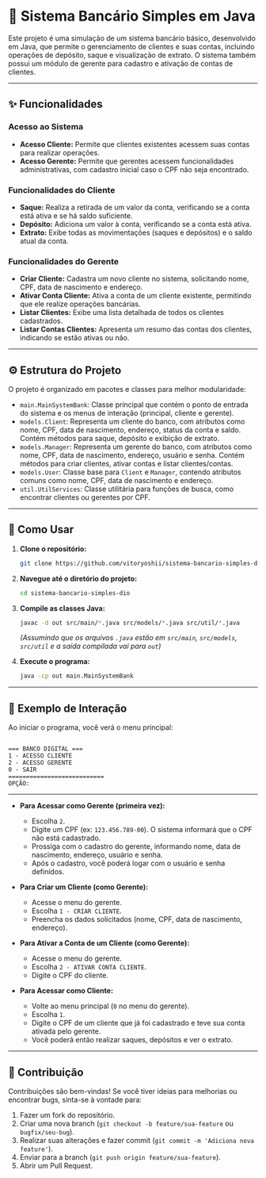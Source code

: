 # 🏦 Sistema Bancário Simples em Java

Este projeto é uma simulação de um sistema bancário básico, desenvolvido em Java, que permite o gerenciamento de clientes e suas contas, incluindo operações de depósito, saque e visualização de extrato. O sistema também possui um módulo de gerente para cadastro e ativação de contas de clientes.

---

## ✨ Funcionalidades

### **Acesso ao Sistema**
*   **Acesso Cliente:** Permite que clientes existentes acessem suas contas para realizar operações.
*   **Acesso Gerente:** Permite que gerentes acessem funcionalidades administrativas, com cadastro inicial caso o CPF não seja encontrado.

### **Funcionalidades do Cliente**
*   **Saque:** Realiza a retirada de um valor da conta, verificando se a conta está ativa e se há saldo suficiente.
*   **Depósito:** Adiciona um valor à conta, verificando se a conta está ativa.
*   **Extrato:** Exibe todas as movimentações (saques e depósitos) e o saldo atual da conta.

### **Funcionalidades do Gerente**
*   **Criar Cliente:** Cadastra um novo cliente no sistema, solicitando nome, CPF, data de nascimento e endereço.
*   **Ativar Conta Cliente:** Ativa a conta de um cliente existente, permitindo que ele realize operações bancárias.
*   **Listar Clientes:** Exibe uma lista detalhada de todos os clientes cadastrados.
*   **Listar Contas Clientes:** Apresenta um resumo das contas dos clientes, indicando se estão ativas ou não.

---

## ⚙️ Estrutura do Projeto

O projeto é organizado em pacotes e classes para melhor modularidade:

*   `main.MainSystemBank`: Classe principal que contém o ponto de entrada do sistema e os menus de interação (principal, cliente e gerente).
*   `models.Client`: Representa um cliente do banco, com atributos como nome, CPF, data de nascimento, endereço, status da conta e saldo. Contém métodos para saque, depósito e exibição de extrato.
*   `models.Manager`: Representa um gerente do banco, com atributos como nome, CPF, data de nascimento, endereço, usuário e senha. Contém métodos para criar clientes, ativar contas e listar clientes/contas.
*   `models.User`: Classe base para `Client` e `Manager`, contendo atributos comuns como nome, CPF, data de nascimento e endereço.
*   `util.UtilServices`: Classe utilitária para funções de busca, como encontrar clientes ou gerentes por CPF.

---

## 🚀 Como Usar

1.  **Clone o repositório:**
    ```bash
    git clone https://github.com/vitoryoshii/sistema-bancario-simples-dio
    ```
2.  **Navegue até o diretório do projeto:**
    ```bash
    cd sistema-bancario-simples-dio
    ```
3.  **Compile as classes Java:**
    ```bash
    javac -d out src/main/*.java src/models/*.java src/util/*.java
    ```
    *(Assumindo que os arquivos `.java` estão em `src/main`, `src/models`, `src/util` e a saída compilada vai para `out`)*

4.  **Execute o programa:**
    ```bash
    java -cp out main.MainSystemBank
    ```

---

## 📝 Exemplo de Interação

Ao iniciar o programa, você verá o menu principal:

```plaintext

=== BANCO DIGITAL ===
1 - ACESSO CLIENTE
2 - ACESSO GERENTE
0 - SAIR
===========================
OPÇÃO:
```
--- 

*   **Para Acessar como Gerente (primeira vez):**
    *   Escolha `2`.
    *   Digite um CPF (ex: `123.456.789-00`). O sistema informará que o CPF não está cadastrado.
    *   Prossiga com o cadastro do gerente, informando nome, data de nascimento, endereço, usuário e senha.
    *   Após o cadastro, você poderá logar com o usuário e senha definidos.

*   **Para Criar um Cliente (como Gerente):**
    *   Acesse o menu do gerente.
    *   Escolha `1 - CRIAR CLIENTE`.
    *   Preencha os dados solicitados (nome, CPF, data de nascimento, endereço).

*   **Para Ativar a Conta de um Cliente (como Gerente):**
    *   Acesse o menu do gerente.
    *   Escolha `2 - ATIVAR CONTA CLIENTE`.
    *   Digite o CPF do cliente.

*   **Para Acessar como Cliente:**
    *   Volte ao menu principal (`0` no menu do gerente).
    *   Escolha `1`.
    *   Digite o CPF de um cliente que já foi cadastrado e teve sua conta ativada pelo gerente.
    *   Você poderá então realizar saques, depósitos e ver o extrato.
    
---

## 🤝 Contribuição

Contribuições são bem-vindas! Se você tiver ideias para melhorias ou encontrar bugs, sinta-se à vontade para:

1.  Fazer um fork do repositório.
2.  Criar uma nova branch (`git checkout -b feature/sua-feature` ou `bugfix/seu-bug`).
3.  Realizar suas alterações e fazer commit (`git commit -m 'Adiciona nova feature'`).
4.  Enviar para a branch (`git push origin feature/sua-feature`).
5.  Abrir um Pull Request.
